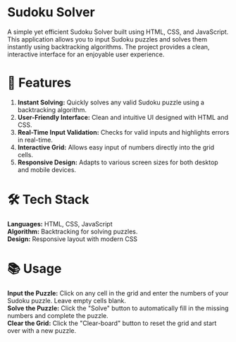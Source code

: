 # Sudoku Solver
A simple yet efficient Sudoku Solver built using HTML, CSS, and JavaScript. This application allows you to input Sudoku puzzles and solves them instantly using backtracking algorithms. The project provides a clean, interactive interface for an enjoyable user experience.

# 🚀 Features
1. **Instant Solving:** Quickly solves any valid Sudoku puzzle using a backtracking algorithm.
2. **User-Friendly Interface:** Clean and intuitive UI designed with HTML and CSS.
3. **Real-Time Input Validation:** Checks for valid inputs and highlights errors in real-time.
4. **Interactive Grid:** Allows easy input of numbers directly into the grid cells.
5. **Responsive Design:** Adapts to various screen sizes for both desktop and mobile devices.

# 🛠️ Tech Stack
**Languages:** HTML, CSS, JavaScript \
**Algorithm:** Backtracking for solving puzzles.\
**Design:** Responsive layout with modern CSS

# 📚 Usage
**Input the Puzzle:** Click on any cell in the grid and enter the numbers of your Sudoku puzzle. Leave empty cells blank.\
**Solve the Puzzle:** Click the "Solve" button to automatically fill in the missing numbers and complete the puzzle.\
**Clear the Grid:** Click the "Clear-board" button to reset the grid and start over with a new puzzle.